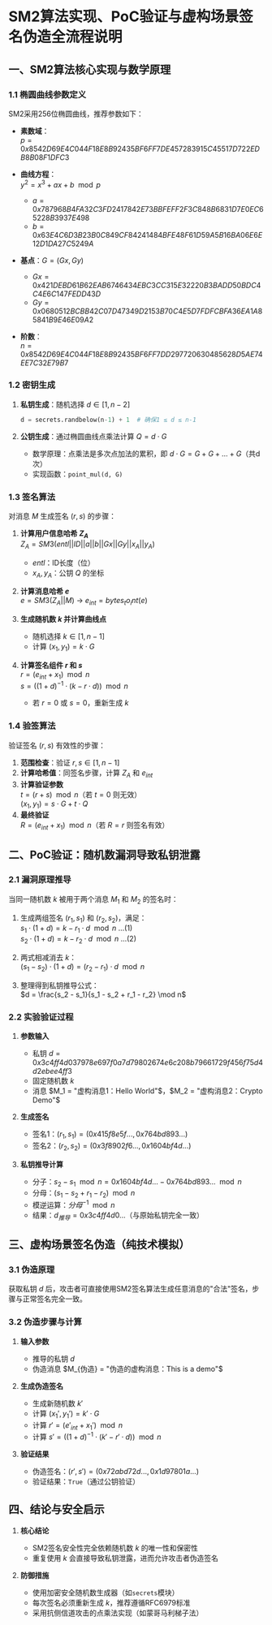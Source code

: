 # SM2算法实现、PoC验证与虚构场景签名伪造全流程说明

## 一、SM2算法核心实现与数学原理

### 1.1 椭圆曲线参数定义
SM2采用256位椭圆曲线，推荐参数如下：
- **素数域**：  
  $p = 0x8542D69E4C044F18E8B92435BF6FF7DE457283915C45517D722EDB8B08F1DFC3$
  
- **曲线方程**：  
  $y^2 = x^3 + ax + b \mod p$  
  - $a = 0x787968B4FA32C3FD2417842E73BBFEFF2F3C848B6831D7E0EC65228B3937E498$  
  - $b = 0x63E4C6D3B23B0C849CF84241484BFE48F61D59A5B16BA06E6E12D1DA27C5249A$
  
- **基点**：$G = (Gx, Gy)$  
  - $Gx = 0x421DEBD61B62EAB6746434EBC3CC315E32220B3BADD50BDC4C4E6C147FEDD43D$  
  - $Gy = 0x0680512BCBB42C07D47349D2153B70C4E5D7FDFCBFA36EA1A85841B9E46E09A2$
  
- **阶数**：  
  $n = 0x8542D69E4C044F18E8B92435BF6FF7DD297720630485628D5AE74EE7C32E79B7$

### 1.2 密钥生成
1. **私钥生成**：随机选择 $d \in [1, n-2]$  
   ```python
   d = secrets.randbelow(n-1) + 1  # 确保1 ≤ d ≤ n-1
   ```

2. **公钥生成**：通过椭圆曲线点乘法计算 $Q = d \cdot G$  
   - 数学原理：点乘法是多次点加法的累积，即 $d \cdot G = G + G + \dots + G$（共d次）  
   - 实现函数：`point_mul(d, G)`

### 1.3 签名算法
对消息 $M$ 生成签名 $(r, s)$ 的步骤：

1. **计算用户信息哈希 $Z_A$**  
   $Z_A = SM3(entl || ID || a || b || Gx || Gy || x_A || y_A)$  
   - $entl$：ID长度（位）  
   - $x_A, y_A$：公钥 $Q$ 的坐标

2. **计算消息哈希 $e$**  
   $e = SM3(Z_A || M)$ → $e_{int} = bytes_to_int(e)$

3. **生成随机数 $k$ 并计算曲线点**  
   - 随机选择 $k \in [1, n-1]$  
   - 计算 $(x_1, y_1) = k \cdot G$

4. **计算签名组件 $r$ 和 $s$**  
   $r = (e_{int} + x_1) \mod n$  
   $s = \left( (1 + d)^{-1} \cdot (k - r \cdot d) \right) \mod n$  
   - 若 $r = 0$ 或 $s = 0$，重新生成 $k$

### 1.4 验签算法
验证签名 $(r, s)$ 有效性的步骤：

1. **范围检查**：验证 $r, s \in [1, n-1]$
2. **计算哈希值**：同签名步骤，计算 $Z_A$ 和 $e_{int}$
3. **计算验证参数**  
   $t = (r + s) \mod n$（若 $t = 0$ 则无效）  
   $(x_1, y_1) = s \cdot G + t \cdot Q$
4. **最终验证**  
   $R = (e_{int} + x_1) \mod n$（若 $R = r$ 则签名有效）

## 二、PoC验证：随机数漏洞导致私钥泄露

### 2.1 漏洞原理推导
当同一随机数 $k$ 被用于两个消息 $M_1$ 和 $M_2$ 的签名时：

1. 生成两组签名 $(r_1, s_1)$ 和 $(r_2, s_2)$，满足：  
   $s_1 \cdot (1 + d) = k - r_1 \cdot d \mod n$  ...(1)  
   $s_2 \cdot (1 + d) = k - r_2 \cdot d \mod n$  ...(2)

2. 两式相减消去 $k$：  
   $(s_1 - s_2) \cdot (1 + d) = (r_2 - r_1) \cdot d \mod n$

3. 整理得到私钥推导公式：  
   $d = \frac{s_2 - s_1}{s_1 - s_2 + r_1 - r_2} \mod n$

### 2.2 实验验证过程
1. **参数输入**  
   - 私钥 $d = 0x3c4ff4d037978e697f0a7d79802674e6c208b79661729f456f75d4d2ebee4ff3$  
   - 固定随机数 $k$  
   - 消息 $M_1 = "虚构消息1：Hello World"$，$M_2 = "虚构消息2：Crypto Demo"$

2. **生成签名**  
   - 签名1：$(r_1, s_1) = (0x415f8e5f..., 0x764bd893...)$  
   - 签名2：$(r_2, s_2) = (0x3f8902f6..., 0x1604bf4d...)$

3. **私钥推导计算**  
   - 分子：$s_2 - s_1 \mod n = 0x1604bf4d... - 0x764bd893... \mod n$  
   - 分母：$(s_1 - s_2 + r_1 - r_2) \mod n$  
   - 模逆运算：$分母^{-1} \mod n$  
   - 结果：$d_{推导} = 0x3c4ff4d0...$（与原始私钥完全一致）

## 三、虚构场景签名伪造（纯技术模拟）

### 3.1 伪造原理
获取私钥 $d$ 后，攻击者可直接使用SM2签名算法生成任意消息的"合法"签名，步骤与正常签名完全一致。

### 3.2 伪造步骤与计算
1. **输入参数**  
   - 推导的私钥 $d$  
   - 伪造消息 $M_{伪造} = "伪造的虚构消息：This is a demo"$

2. **生成伪造签名**  
   - 生成新随机数 $k'$  
   - 计算 $(x_1', y_1') = k' \cdot G$  
   - 计算 $r' = (e'_{int} + x_1') \mod n$  
   - 计算 $s' = \left( (1 + d)^{-1} \cdot (k' - r' \cdot d) \right) \mod n$

3. **验证结果**  
   - 伪造签名：$(r', s') = (0x72abd72d..., 0x1d97801a...)$  
   - 验证结果：`True`（通过公钥验证）

## 四、结论与安全启示

1. **核心结论**  
   - SM2签名安全性完全依赖随机数 $k$ 的唯一性和保密性  
   - 重复使用 $k$ 会直接导致私钥泄露，进而允许攻击者伪造签名

2. **防御措施**  
   - 使用加密安全随机数生成器（如`secrets`模块）  
   - 每次签名必须重新生成 $k$，推荐遵循RFC6979标准  
   - 采用抗侧信道攻击的点乘法实现（如蒙哥马利梯子法）